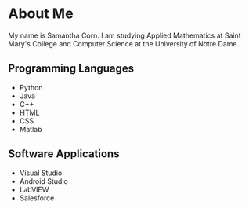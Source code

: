 # About Me
My name is Samantha Corn. I am studying Applied Mathematics at Saint Mary's College and Computer Science at the University of Notre Dame. 

## Programming Languages
* Python
* Java
* C++
* HTML
* CSS
* Matlab

## Software Applications
* Visual Studio
* Android Studio
* LabVIEW
* Salesforce


